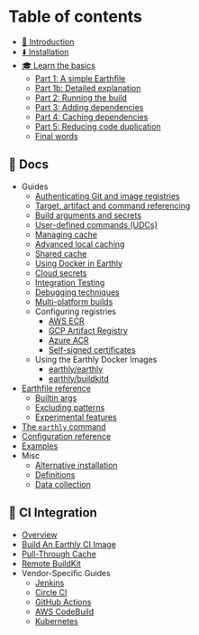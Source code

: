 
# Table of contents

* [👋 Introduction](README.md)
* [⬇️ Installation](https://earthly.dev/get-earthly)
* [🎓 Learn the basics](basics/basics.md)
    * [Part 1: A simple Earthfile](basics/part-1-a-simple-earthfile.md)
    * [Part 1b: Detailed explanation](basics/part-1b-detailed-explanation.md)
    * [Part 2: Running the build](basics/part-2-running-the-build.md)
    * [Part 3: Adding dependencies](basics/part-3-adding-dependencies.md)
    * [Part 4: Caching dependencies](basics/part-4-caching-dependencies.md)
    * [Part 5: Reducing code duplication](basics/part-5-reducing-code-duplication.md)
    * [Final words](basics/final-words.md)

## 📖 Docs

* Guides
    * [Authenticating Git and image registries](guides/auth.md)
    * [Target, artifact and command referencing](guides/target-ref.md)
    * [Build arguments and secrets](guides/build-args.md)
    * [User-defined commands (UDCs)](guides/udc.md)
    * [Managing cache](guides/cache.md)
    * [Advanced local caching](guides/advanced-local-caching.md)
    * [Shared cache](guides/shared-cache.md)
    * [Using Docker in Earthly](guides/docker-in-earthly.md)
    * [Cloud secrets](guides/cloud-secrets.md)
    * [Integration Testing](guides/integration.md)
    * [Debugging techniques](guides/debugging.md)
    * [Multi-platform builds](guides/multi-platform.md)
    * Configuring registries
        * [AWS ECR](guides/registries/aws-ecr.md)
        * [GCP Artifact Registry](guides/registries/gcp-artifact-registry.md)
        * [Azure ACR](guides/registries/azure-acr.md)
        * [Self-signed certificates](guides/registries/self-signed.md)
    * Using the Earthly Docker Images
        * [earthly/earthly](docker-images/all-in-one.md)
        * [earthly/buildkitd](docker-images/buildkit-standalone.md)
* [Earthfile reference](earthfile/earthfile.md)
    * [Builtin args](earthfile/builtin-args.md)
    * [Excluding patterns](earthfile/earthignore.md)
    * [Experimental features](earthfile/features.md)
* [The `earthly` command](earthly-command/earthly-command.md)
* [Configuration reference](earthly-config/earthly-config.md)
* [Examples](examples/examples.md)
* Misc
    * [Alternative installation](./alt-installation.md)
    * [Definitions](definitions/definitions.md)
    * [Data collection](data-collection/data-collection.md)

## 🔧 CI Integration
* [Overview](ci-integration/overview.md)
* [Build An Earthly CI Image](ci-integration/build-an-earthly-ci-image.md)
* [Pull-Through Cache](ci-integration/pull-through-cache.md)
* [Remote BuildKit](ci-integration/remote-buildkit.md)
* Vendor-Specific Guides
  * [Jenkins](ci-integration/guides/jenkins.md)
  * [Circle CI](ci-integration/guides/circle-integration.md)
  * [GitHub Actions](ci-integration/guides/gh-actions-integration.md)
  * [AWS CodeBuild](ci-integration/guides/codebuild-integration.md)
  * [Kubernetes](ci-integration/guides/kubernetes.md)
